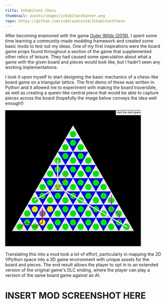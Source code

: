 ```yaml
---
title: Inhabitant Chess
thumbnail: assets/images/inhabitantbanner.png
repo: https://github.com/codelazarus14/InhabitantChess
---
```

After becoming enamored with the game [Outer Wilds (2019)](https://store.steampowered.com/app/753640/Outer_Wilds/), I spent some time learning a community-made modding framework and created some basic mods to test out my ideas. One of my first inspirations were the board game props found throughout a section of the game that supplemented other relics of leisure. They had caused some speculation about what a game with the given board and pieces would look like, but I hadn't seen any working implementations.

I took it upon myself to start designing the basic mechanics of a chess-like board game on a triangular lattice. The first demo of these was written in Python and it allowed me to experiment with making the board traversible, as well as creating a queen-like central piece that would be able to capture pieces across the board (hopefully the image below conveys the idea well enough!)

![A screenshot of my first triangular chessboard demo. The queen-like piece is represented by a small circle occupying one of the board's spaces ](../assets/images/triboardvpython.png)

Translating this into a mod took a lot of effort, particularly in mapping the 2D VPython space into a 3D game environment with unique assets for the board and pieces. The end result allows the player to opt in to an extended version of the original game's DLC ending, where the player can play a version of the same board game against an AI.

# INSERT MOD SCREENSHOT HERE